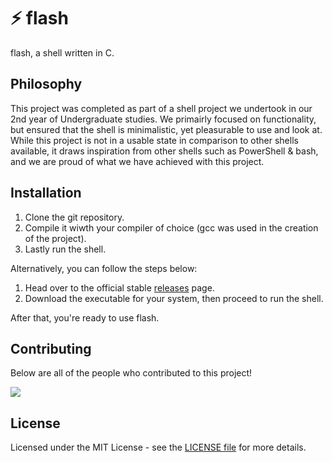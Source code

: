 # ⚡ flash

flash, a shell written in C.

## Philosophy
This project was completed as part of a shell project we undertook in our 2nd year of Undergraduate studies. We primairly focused on functionality, but ensured that the shell is minimalistic, yet pleasurable to use and look at. While this project is not in a usable state in comparison to other shells available, it draws inspiration from other shells such as PowerShell & bash, and we are proud of what we have achieved with this project.

## Installation
1. Clone the git repository.
2. Compile it wiwth your compiler of choice (gcc was used in the creation of the project).
3. Lastly run the shell.

Alternatively, you can follow the steps below:

1. Head over to the official stable [releases](https://github.com/flash-shell/flash/releases) page.
2. Download the executable for your system, then proceed to run the shell.

After that, you're ready to use flash.

## Contributing

Below are all of the people who contributed to this project!

<a href="https://github.com/flash-shell/flash/graphs/contributors">
  <img src="https://contributors-img.web.app/image?repo=flash-shell/flash"/>
</a>

## License

Licensed under the MIT License - see the [LICENSE file](https://github.com/flash-shell/flash/blob/master/LICENSE) for more details.